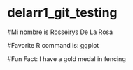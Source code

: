 # delarr1_git_testing
#Mi nombre is Rosseirys De La Rosa

#Favorite R command is: ggplot

#Fun Fact: I have a gold medal in fencing
